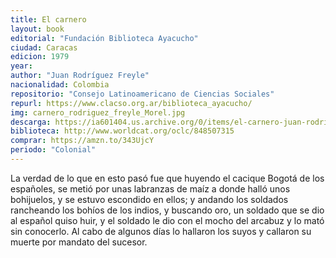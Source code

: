 ```yaml
---
title: El carnero
layout: book
editorial: "Fundación Biblioteca Ayacucho"
ciudad: Caracas
edicion: 1979
year:
author: "Juan Rodríguez Freyle"
nacionalidad: Colombia
repositorio: "Consejo Latinoamericano de Ciencias Sociales"
repurl: https://www.clacso.org.ar/biblioteca_ayacucho/
img: carnero_rodriguez_freyle_Morel.jpg
descarga: https://ia601404.us.archive.org/0/items/el-carnero-juan-rodriguez-freyle/El_carnero_Juan_Rodriguez_Freyle.pdf
biblioteca: http://www.worldcat.org/oclc/848507315
comprar: https://amzn.to/343UjcY
periodo: "Colonial"
---
```

 

La verdad de lo que en esto pasó fue que huyendo el cacique Bogotá de los españoles, se metió por unas labranzas de maíz a donde halló unos bohijuelos, y se estuvo escondido en ellos; y andando los soldados rancheando los bohíos de los indios, y buscando oro, un soldado que se dio al español quiso huir, y el soldado le dio con el mocho del arcabuz y lo mató sin conocerlo. Al cabo de algunos días lo hallaron los suyos y callaron su muerte por mandato del sucesor.
